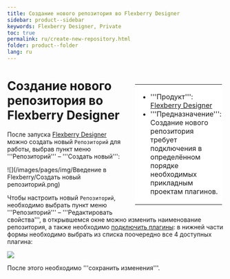 ```yaml
---
title: Создание нового репозитория во Flexberry Designer
sidebar: product--sidebar
keywords: Flexberry Designer, Private
toc: true
permalink: ru/create-new-repository.html
folder: product--folder
lang: ru
---
```


<div style="margin:5px; padding-left:28px; float:right; width:40%; outline:1px solid white;">
<br>
<table border="0" width="100%" bgcolor="#6495ED">
<tbody><tr><td bgcolor="#FFFFFF">

* '''Продукт''': [Flexberry Designer](flexberry-designer.html)
* '''Предназначение''': Создание нового репозитория требует подключения в определённом порядке необходимых прикладным проектам плагинов.
</td>
</tr></tbody></table></a>
</div>

# Создание нового репозитория во Flexberry Designer
После запуска [Flexberry Designer](flexberry-designer.html) можно создать новый `Репозиторий` для работы, выбрав пункт меню '''Репозиторий''' – '''Создать новый''':


![](/images/pages/img/Введение в Flexberry/Создать новый репозиторий.png)

Чтобы настроить новый `Репозиторий`, необходимо выбрать пункт меню '''Репозиторий''' – '''Редактировать свойства''', в открывшемся окне можно изменить наименование репозитория, а также необходимо [подключить плагины](case-plugins.html): в нижней части формы необходимо выбрать из списка поочередно все 4 доступных плагина:


<img src="http://sh.uploads.ru/sB92i.png" />


После этого необходимо '''сохранить изменения'''.




